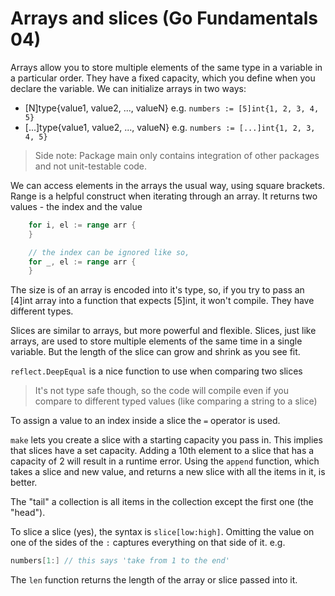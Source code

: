 # Arrays and slices (Go Fundamentals 04)

Arrays allow you to store multiple elements of the same type in a variable in a particular order.
They have a fixed capacity, which you define when you declare the variable.
We can initialize arrays in two ways:
- [N]type{value1, value2, ..., valueN} e.g. `numbers := [5]int{1, 2, 3, 4, 5}`
- [...]type{value1, value2, ..., valueN} e.g. `numbers := [...]int{1, 2, 3, 4, 5}`

> Side note: Package main only contains integration of other packages and not unit-testable code.

We can access elements in the arrays the usual way, using square brackets.
Range is a helpful construct when iterating through an array. It returns two values - the index and the value
```go
	for i, el := range arr {
	}

	// the index can be ignored like so,
	for _, el := range arr {
	}
```

The size is of an array is encoded into it's type, so,
if you try to pass an [4]int array into a function that expects [5]int, it won't compile.
They have different types.

Slices are similar to arrays, but more powerful and flexible.
Slices, just like arrays, are used to store multiple elements of the same time in a single variable.
But the length of the slice can grow and shrink as you see fit.

`reflect.DeepEqual` is a nice function to use when comparing two slices
> It's not type safe though, so the code will compile even if you compare to different typed values (like comparing a string to a slice)

To assign a value to an index inside a slice the `=` operator is used.

`make` lets you create a slice with a starting capacity you pass in.
This implies that slices have a set capacity.
Adding a 10th element to a slice that has a capacity of 2 will result in a runtime error.
Using the `append` function, which takes a slice and new value,
and returns a new slice with all the items in it, is better.

The "tail" a collection is all items in the collection except the first one (the "head").

To slice a slice (yes), the syntax is `slice[low:high]`. Omitting the value on one of the sides of the `:` captures everything on that side of it.
e.g.
```go
numbers[1:] // this says 'take from 1 to the end'
```

The `len` function returns the length of the array or slice passed into it.
